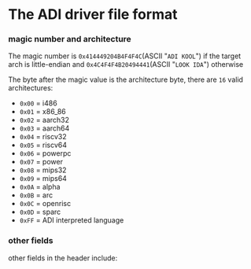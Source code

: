 # The ADI driver file format
### magic number and architecture
The magic number is `0x414449204B4F4F4C`(ASCII "`ADI KOOL`") if the target arch is little-endian and `0x4C4F4F4B20494441`(ASCII "`LOOK IDA`") otherwise

The byte after the magic value is the architecture byte,
there are `16` valid architectures:

* `0x00` = i486
* `0x01` = x86_86
* `0x02` = aarch32
* `0x03` = aarch64
* `0x04` = riscv32
* `0x05` = riscv64
* `0x06` = powerpc
* `0x07` = power
* `0x08` = mips32
* `0x09` = mips64
* `0x0A` = alpha
* `0x0B` = arc
* `0x0C` = openrisc
* `0x0D` = sparc
* `0xFF` = ADI interpreted language

### other fields
other fields in the header include:

